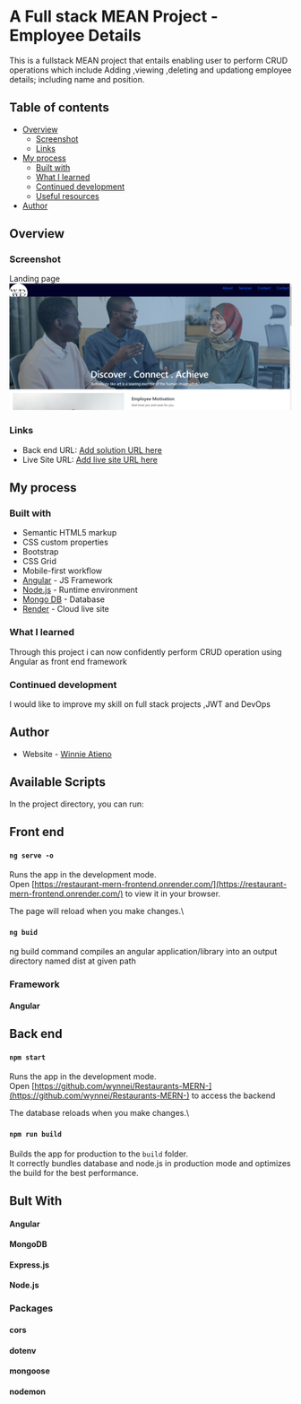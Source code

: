 # A Full stack MEAN Project -Employee Details
This is a fullstack MEAN project that entails enabling user to perform CRUD operations which include 
Adding ,viewing ,deleting and updationg employee details; including name and position.

## Table of contents

- [Overview](#overview)
  - [Screenshot](#screenshot)
  - [Links](#links)
- [My process](#my-process)
  - [Built with](#built-with)
  - [What I learned](#what-i-learned)
  - [Continued development](#continued-development)
  - [Useful resources](#useful-resources)
- [Author](#author)

## Overview

### Screenshot


Landing page 
![Landing page](src/assets/LandingPage.PNG)

### Links

- Back end  URL: [Add solution URL here](https://github.com/wynnei/Restaurants-MERN-)
- Live Site URL: [Add live site URL here](https://restaurant-mern-frontend.onrender.com/)

## My process

### Built with

- Semantic HTML5 markup
- CSS custom properties
- Bootstrap
- CSS Grid
- Mobile-first workflow
- [Angular](https://angular.io/) - JS Framework
- [Node.js](https://nextjs.org/) - Runtime environment
- [Mongo DB](https://www.mongodb.com/) - Database
- [Render](https://render.com/docs/free) - Cloud live site

### What I learned

Through this project i can now confidently perform CRUD operation using Angular as front end framework

### Continued development
I would like to improve my skill on full stack projects ,JWT and DevOps

## Author

- Website - [Winnie Atieno](http://my-portfolio-project-three.vercel.app/)

## Available Scripts

In the project directory, you can run:
## Front end

#### `ng serve -o`

Runs the app in the development mode.\
Open [https://restaurant-mern-frontend.onrender.com/](https://restaurant-mern-frontend.onrender.com/) to view it in your browser.

The page will reload when you make changes.\


#### `ng buid`

ng build command compiles an angular application/library into an output directory named dist at given path

### Framework
#### Angular


## Back end

#### `npm start`

Runs the app in the development mode.\
Open [https://github.com/wynnei/Restaurants-MERN-](https://github.com/wynnei/Restaurants-MERN-) to access the backend

The database reloads when you make changes.\

#### `npm run build`

Builds the app for production to the `build` folder.\
It correctly bundles database and node.js in production mode and optimizes the build for the best performance.

## Bult With

#### Angular
#### MongoDB
#### Express.js
#### Node.js

### Packages

#### cors
#### dotenv
#### mongoose
#### nodemon



